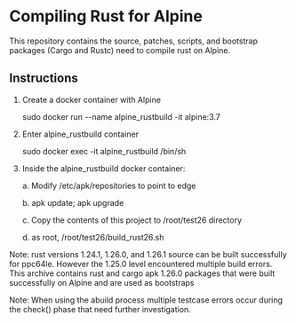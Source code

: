 # Compiling Rust for Alpine

This repository contains the source, patches, scripts, and bootstrap packages (Cargo and Rustc) need to compile rust on Alpine.

[Rust]: https://www.rust-lang.org

## Instructions
1. Create a docker container with Alpine 

    sudo docker run --name alpine_rustbuild  -it alpine:3.7
    
2. Enter alpine_rustbuild container

    sudo docker exec -it alpine_rustbuild  /bin/sh
    
3. Inside the alpine_rustbuild docker container:

   a. Modify /etc/apk/repositories to point to edge
   
   b. apk update; apk upgrade
   
   c. Copy the contents of this project to /root/test26  directory
   
   d. as root, /root/test26/build_rust26.sh

Note: rust versions 1.24.1, 1.26.0, and 1.26.1 source can be built successfully for ppc64le. However the 1.25.0 level encountered multiple build errors. This archive contains rust and cargo apk 1.26.0 packages that were built successfully on Alpine and are used as bootstraps

Note: When using the abuild process multiple testcase errors occur during the check() phase that need further investigation.
